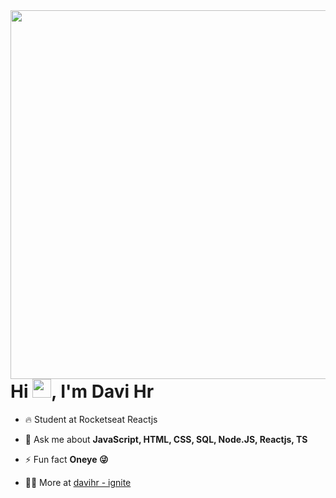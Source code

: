 <img align="right" height="590em" src="https://firebasestorage.googleapis.com/v0/b/aula-105.appspot.com/o/Drive%2F2022-10-27%20(2).png?alt=media&token=df6295ef-9b18-4b94-b133-e277ef9f8845"/>
<h1 align="left">Hi <img src="https://raw.githubusercontent.com/kaueMarques/kaueMarques/master/hi.gif" height="30px">, I'm Davi Hr</h1>


- 🔥 Student at Rocketseat Reactjs

- 💬 Ask me about **JavaScript, HTML, CSS, SQL, Node.JS, Reactjs, TS**

- ⚡ Fun fact **Oneye 😜**

- 👨‍💻 More at [davihr - ignite](https://hapyy.vercel.app/)


<!--

<img width="490em" src="https://github-readme-twitter-gazf.vercel.app/api?id=maykbrito&layout=wide&show_reply=off&show_retweet=off" />


**maykbrito/maykbrito** is a ✨ _special_ ✨ repository because its `README.md` (this file) appears on your GitHub profile.

Here are some ideas to get you started:

- 🔭 I’m currently working on ...
- 🌱 I’m currently learning ...
- 👯 I’m looking to collaborate on ...
- 🤔 I’m looking for help with ...
- 💬 Ask me about ...
- 📫 How to reach me: ...
- 😄 Pronouns: ...
- ⚡ Fun fact: ...
-->
